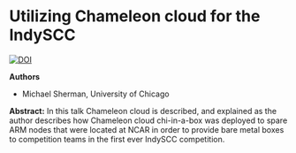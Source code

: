 # Utilizing Chameleon cloud for the IndySCC

[![DOI](https://zenodo.org/badge/DOI/10.5281/zenodo.5796903.svg)](https://doi.org/10.5281/zenodo.5796903)

**Authors**
* Michael Sherman, University of Chicago

**Abstract:**
In this talk Chameleon cloud is described, and explained as the author describes how Chameleon cloud chi-in-a-box was deployed to spare ARM nodes that were located at NCAR in order to provide bare metal boxes to competition teams in the first ever IndySCC competition.

